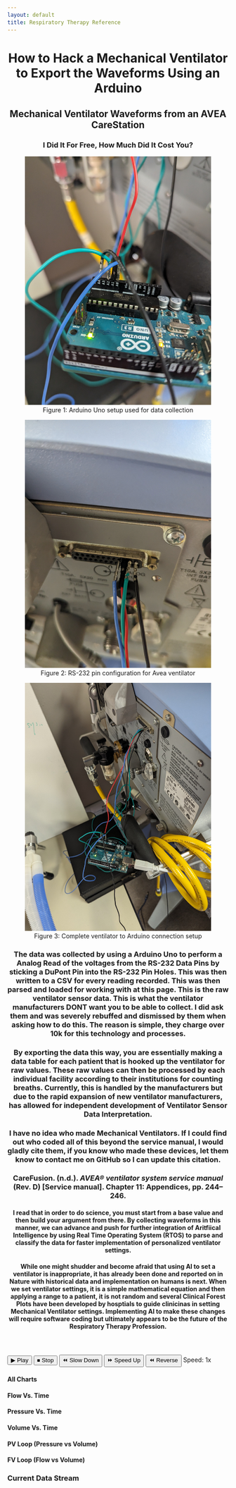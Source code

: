 ```yaml
---
layout: default
title: Respiratory Therapy Reference
---
```

 
<link rel="stylesheet" href="/info/_css/dashboard.css">

<div class="dashboard-container">
<header class="dashboard-header">
<h1>How to Hack a Mechanical Ventilator to Export the Waveforms Using an Arduino</h1>
<h2>Mechanical Ventilator Waveforms from an AVEA CareStation</h2>
<h3>I Did It For Free, How Much Did It Cost You?</h3>    
<div class="image-gallery">
  <figure class="image-container"><img src="pictures/ArduinoUnoHookup.jpg" alt="Arduino Uno Hookup Diagram"><figcaption>Figure 1: Arduino Uno setup used for data collection</figcaption></figure>
  <figure class="image-container"><img src="pictures/RS232-Pin-Config-Avea.jpg" alt="RS232 Pin Configuration for Avea Ventilator"><figcaption>Figure 2: RS-232 pin configuration for Avea ventilator</figcaption></figure>
  <figure class="image-container"><img src="pictures/Vent-Arduino-Hookup.jpg" alt="Ventilator to Arduino Connection"><figcaption>Figure 3: Complete ventilator to Arduino connection setup</figcaption></figure>
</div>

<h3>The data was collected by using a Arduino Uno to perform a Analog Read of the voltages from the RS-232 Data Pins by sticking a DuPont Pin into the RS-232 Pin Holes. This was then written to a CSV for every reading recorded. This was then parsed and loaded for working with at this page. This is the raw ventilator sensor data. This is what the ventilator manufacturers DONT want you to be able to collect. I did ask them and was severely rebuffed and dismissed by them when asking how to do this. The reason is simple, they charge over 10k for this technology and processes.</h3>
<h3>By exporting the data this way, you are essentially making a data table for each patient that is hooked up the ventilator for raw values. These raw values can then be processed by each individual facility according to their institutions for counting breaths. Currently, this is handled by the manufacturers but due to the rapid expansion of new ventilator manufacturers, has allowed for independent development of Ventilator Sensor Data Interpretation.</h3>
<h3>I have no idea who made Mechanical Ventilators. If I could find out who coded all of this beyond the service manual, I would gladly cite them, if you know who made these devices, let them know to contact me on GitHub so I can update this citation.</h3>
<h3>CareFusion. (n.d.). <cite>AVEA® ventilator system service manual</cite> (Rev. D) [Service manual]. Chapter 11: Appendices, pp. 244–246.</h3>
<h4>I read that in order to do science, you must start from a base value and then build your argument from there. By collecting waveforms in this manner, we can advance and push for further integration of Aritfiical Intelligence by using Real Time Operating System (RTOS) to parse and classify the data for faster implementation of personalized ventilator settings.</h4>
<h4>While one might shudder and become afraid that using AI to set a ventilator is inappropriate, it has already been done and reported on in Nature with historical data and implementation on humans is next. When we set ventilator settings, it is a simple mathematical equation and then applying a range to a patient, it is not random and several Clinical Forest Plots have been developed by hosptials to guide clinicinas in setting Mechanical Ventilator settings. Implementing AI to make these changes will require software coding but ultimately appears to be the future of the Respiratory Therapy Profession.</h4>
</header>

  <div class="dashboard-controls">
    <div class="control-panel">
      <button id="playBtn">▶ Play</button>
      <button id="stopBtn">⏹ Stop</button>
      <button id="slowBtn">⏪ Slow Down</button>
      <button id="fastBtn">⏩ Speed Up</button>
      <button id="reverseBtn">⏪ Reverse</button>
      <span class="speed-indicator">Speed: <span id="speedDisplay">1x</span></span>
    </div>
  </div>

  <div class="dashboard-content">
    <div class="chart-container"><h4 class="chart-title">All Charts</h4><div class="chart-wrapper"><canvas id="timeSeriesChart"></canvas></div></div>
    <div class="chart-container"><h4 class="chart-title">Flow Vs. Time</h4><div class="chart-wrapper"><canvas id="timeSeriesChartFlow"></canvas></div></div>
    <div class="chart-container"><h4 class="chart-title">Pressure Vs. Time</h4><div class="chart-wrapper"><canvas id="timeSeriesChartPressure"></canvas></div></div>
    <div class="chart-container"><h4 class="chart-title">Volume Vs. Time</h4><div class="chart-wrapper"><canvas id="timeSeriesChartVolume"></canvas></div></div>
    <div class="chart-container loop-chart-container"><h4 class="chart-title">PV Loop (Pressure vs Volume)</h4><div class="chart-wrapper"><canvas id="PVLoop"></canvas></div></div>
    <div class="chart-container loop-chart-container"><h4 class="chart-title">FV Loop (Flow vs Volume)</h4><div class="chart-wrapper"><canvas id="FVLoop"></canvas></div></div>
    <div class="data-table-container"><h3>Current Data Stream</h3><table id="dataTable">
        <thead><tr id="tableHeader"></tr></thead><tbody id="tableBody"></tbody></table>
    </div>
  </div>
  </div>

<script src="https://cdn.jsdelivr.net/npm/xlsx@0.18.5/dist/xlsx.full.min.js"></script>
<script src="https://cdn.jsdelivr.net/npm/chart.js@3.7.1/dist/chart.min.js"></script>
<script src="https://cdn.jsdelivr.net/npm/chartjs-adapter-date-fns@2.0.0/dist/chartjs-adapter-date-fns.min.js"></script>
<script type="module" src="/info/js/dashboard.js"></script>
